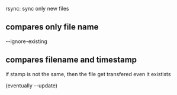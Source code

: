rsync: sync only new files


## compares only file name

--ignore-existing


## compares filename and timestamp

if stamp is not the same, then the file get transfered even it existists

(eventually --update)
